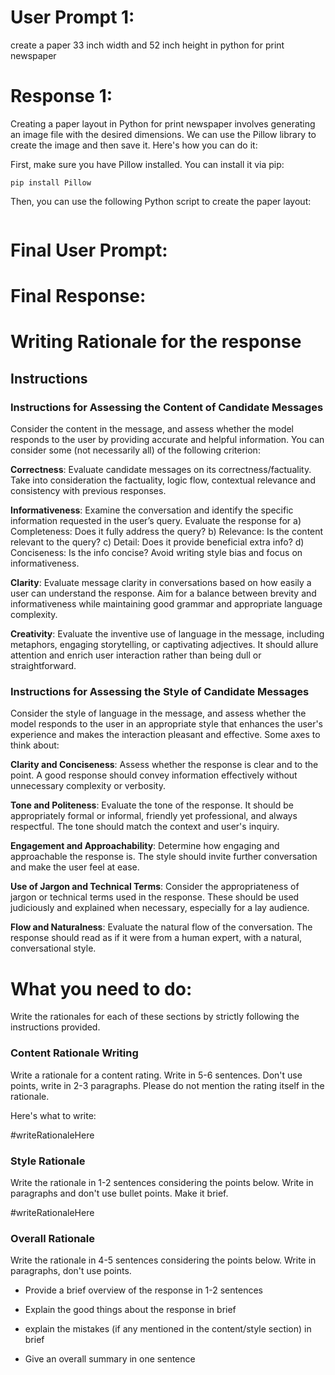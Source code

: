 # User Prompt 1:
create a paper 33 inch width and 52 inch height in python for print newspaper
# Response 1:
Creating a paper layout in Python for print newspaper involves generating an image file with the desired dimensions. We can use the Pillow library to create the image and then save it. Here's how you can do it:

First, make sure you have Pillow installed. You can install it via pip:
```shell
pip install Pillow

```
  Then, you can use the following Python script to create the paper layout:
  ```p
```

# Final User Prompt:

# Final Response: 
  
  

# Writing Rationale for the response

  
  

## Instructions

### Instructions for Assessing the Content of Candidate Messages

Consider the content in the message, and assess whether the model responds to the user by providing accurate and helpful information. You can consider some (not necessarily all) of the following criterion:

**Correctness**: Evaluate candidate messages on its correctness/factuality. Take into consideration the factuality, logic flow, contextual relevance and consistency with previous responses.

**Informativeness**: Examine the conversation and identify the specific information requested in the user’s query. Evaluate the response for a) Completeness: Does it fully address the query? b) Relevance: Is the content relevant to the query? c) Detail: Does it provide beneficial extra info? d) Conciseness: Is the info concise? Avoid writing style bias and focus on informativeness.

**Clarity**: Evaluate message clarity in conversations based on how easily a user can understand the response. Aim for a balance between brevity and informativeness while maintaining good grammar and appropriate language complexity.

**Creativity**: Evaluate the inventive use of language in the message, including metaphors, engaging storytelling, or captivating adjectives. It should allure attention and enrich user interaction rather than being dull or straightforward.

  

### Instructions for Assessing the Style of Candidate Messages

  

Consider the style of language in the message, and assess whether the model responds to the user in an appropriate style that enhances the user's experience and makes the interaction pleasant and effective. Some axes to think about:

**Clarity and Conciseness**: Assess whether the response is clear and to the point. A good response should convey information effectively without unnecessary complexity or verbosity.

**Tone and Politeness**: Evaluate the tone of the response. It should be appropriately formal or informal, friendly yet professional, and always respectful. The tone should match the context and user's inquiry.

**Engagement and Approachability**: Determine how engaging and approachable the response is. The style should invite further conversation and make the user feel at ease.

**Use of Jargon and Technical Terms**: Consider the appropriateness of jargon or technical terms used in the response. These should be used judiciously and explained when necessary, especially for a lay audience.

**Flow and Naturalness**: Evaluate the natural flow of the conversation. The response should read as if it were from a human expert, with a natural, conversational style.

  

# What you need to do:

Write the rationales for each of these sections by strictly following the instructions provided.

  

### Content Rationale Writing

Write a rationale for a content rating. Write in 5-6 sentences. Don't use points, write in 2-3 paragraphs. Please do not mention the rating itself in the rationale.

Here's what to write:

#writeRationaleHere

### Style Rationale

Write the rationale in 1-2 sentences considering the points below. Write in paragraphs and don't use bullet points. Make it brief.

#writeRationaleHere

  

### Overall Rationale

Write the rationale in 4-5 sentences considering the points below. Write in paragraphs, don't use points.

- Provide a brief overview of the response in 1-2 sentences

- Explain the good things about the response in brief

- explain the mistakes (if any mentioned in the content/style section) in brief

- Give an overall summary in one sentence